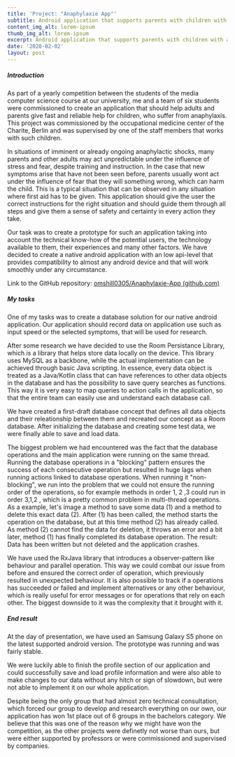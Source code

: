 ```yaml
---
title: 'Project: "Anaphylaxie App"'
subtitle: Android application that supports parents with children with anaphylaxis
content_img_alt: lorem-ipsum
thumb_img_alt: lorem-ipsum
excerpt: Android application that supports parents with children with anaphylaxis
date: '2020-02-02'
layout: post
---
```

##### Introduction

As part of a yearly competition between the students of the media computer science course at our university, me and a team of six students were commissioned to create an application that should help adults and parents give fast and reliable help for children, who suffer from anaphylaxis. This project was commissioned by the occupational medicine center of the Charite, Berlin and was supervised by one of the staff members that works with such children.

In situations of imminent or already ongoing anaphylactic shocks, many parents and other adults may act unpredictable under the influence of stress and fear, despite training and instruction. In the case that new symptoms arise that have not been seen before, parents usually wont act under the influence of fear that they will something wrong, which can harm the child. This is a typical situation that can be observed in any situation where first aid has to be given. This application should give the user the correct instructions for the right situation and should guide them through all steps and give them a sense of safety and certainty in every action they take.

Our task was to create a prototype for such an application taking into account the technical know-how of the potential users, the technology available to them, their experiences and many other factors. We have decided to create a native android application with an low api-level that provides compatibility to almost any android device and that will work smoothly under any circumstance.

Link to the GitHub repository: [omshill0305/Anaphylaxie-App (github.com)](https://github.com/omshill0305/Anaphylaxie-App)

##### My tasks

One of my tasks was to create a database solution for our native android application. Our application should record data on application use such as input speed or the selected symptoms, that will be used for research.

After some research we have decided to use the Room Persistance Library, which is a library that helps store data locally on the device. This library uses MySQL as a backbone, while the actual implementation can be achieved through basic Java scripting. In essence, every data object is treated as a Java/Kotlin class that can have references to other data objects in the database and has the possibility to save query searches as functions. This way it is very easy to map queries to action calls in the application, so that the entire team can easily use and understand each database call.

We have created a first-draft database concept that defines all data objects and their releationship between them and recreated our concept as a Room database. After initializing the database and creating some test data, we were finally able to save and load data.

The biggest problem we had encountered was the fact that the database operations and the main application were running on the same thread. Running the database operations in a "blocking" pattern ensures the success of each consecutive operation but resulted in huge lags when running actions linked to database operations. When running it "non-blocking", we run into the problem that we could not ensure the running order of the operations, so for example methods in order 1, 2 ,3 could run in order 3,1,2 , which is a pretty common problem in multi-thread operations. As a example, let's image a method to save some data (1) and a method to delete this exact data (2). After (1) has been called, the method starts the operation on the database, but at this time method (2) has already called. As method (2) cannot find the data for deletion, it throws an error and a bit later, method (1) has finally completed its database operation. The result: Data has been written but not deleted and the application crashes.

We have used the RxJava library that introduces a observer-pattern like behaviour and parallel operation. This way we could combat our issue from before and ensured the correct order of operation, which previously resulted in unexpected behaviour. It is also possible to track if a operations has succeeded or failed and implement alternatives or any other behaviour, which is really useful for error messages or for operations that rely on each other. The biggest downside to it was the complexity that it brought with it.

##### End result

At the day of presentation, we have used an Samsung Galaxy S5 phone on the latest supported android version. The prototype was running and was fairly stable.

We were luckily able to finish the profile section of our application and could successfully save and load profile information and were also able to make changes to our data without any hitch or sign of slowdown, but were not able to implement it on our whole application.

Despite being the only group that had almost zero technical consultation, which forced our group to develop and research everything on our own, our application has won 1st place out of 6 groups in the bachelors category. We believe that this was one of the reason why we might have won the competition, as the other projects were definetly not worse than ours, but were either supported by professors or were commissioned and supervised by companies.
